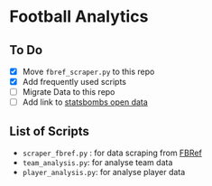 # Football Analytics

## To Do

- [x] Move `fbref_scraper.py` to this repo
- [x] Add frequently used scripts
- [ ] Migrate Data to this repo
- [ ] Add link to  [statsbombs open data](https://github.com/statsbomb/open-data)

## List of Scripts

- `scraper_fbref.py` : for data scraping from [FBRef](www.fbref.com)
- `team_analysis.py`: for analyse team data
- `player_analysis.py`: for analyse player data
